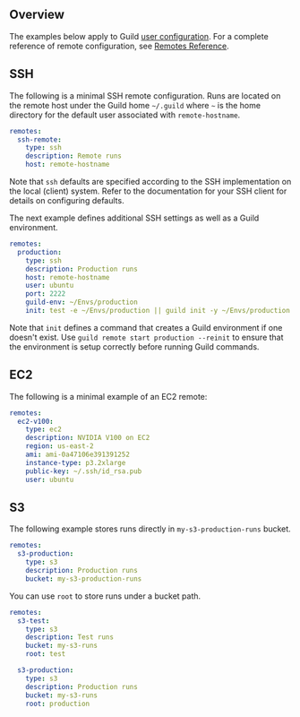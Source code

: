 <!-- -*- eval:(visual-line-mode 1) -*- -->

<div data-theme-toc="true"></div>
<div data-guild-docs="true"></div>

## Overview

The examples below apply to Guild [user configuration](/reference/user-config). For a complete reference of remote configuration, see [Remotes Reference](/reference/remotes).

## SSH

The following is a minimal SSH remote configuration. Runs are located on the remote host under the Guild home `~/.guild` where `~` is the home directory for the default user associated with `remote-hostname`.

``` yaml
remotes:
  ssh-remote:
    type: ssh
    description: Remote runs
    host: remote-hostname
```

Note that `ssh` defaults are specified according to the SSH implementation on the local (client) system. Refer to the documentation for your SSH client for details on configuring defaults.

The next example defines additional SSH settings as well as a Guild environment.

``` yaml
remotes:
  production:
    type: ssh
    description: Production runs
    host: remote-hostname
    user: ubuntu
    port: 2222
    guild-env: ~/Envs/production
    init: test -e ~/Envs/production || guild init -y ~/Envs/production
```

Note that `init` defines a command that creates a Guild environment if one doesn't exist. Use `guild remote start production --reinit` to ensure that the environment is setup correctly before running Guild commands.

## EC2

The following is a minimal example of an EC2 remote:

``` yaml
remotes:
  ec2-v100:
    type: ec2
    description: NVIDIA V100 on EC2
    region: us-east-2
    ami: ami-0a47106e391391252
    instance-type: p3.2xlarge
    public-key: ~/.ssh/id_rsa.pub
    user: ubuntu
```

## S3

The following example stores runs directly in `my-s3-production-runs` bucket.

``` yaml
remotes:
  s3-production:
    type: s3
    description: Production runs
    bucket: my-s3-production-runs
```

You can use `root` to store runs under a bucket path.

``` yaml
remotes:
  s3-test:
    type: s3
    description: Test runs
    bucket: my-s3-runs
    root: test

  s3-production:
    type: s3
    description: Production runs
    bucket: my-s3-runs
    root: production
```
